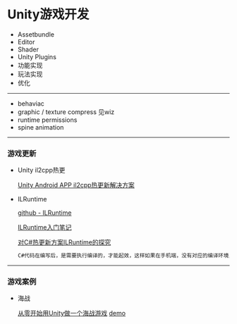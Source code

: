 # Unity游戏开发

* Assetbundle
* Editor
* Shader
* Unity Plugins
* 功能实现
* 玩法实现
* 优化



---



* behaviac
* graphic / texture compress 见wiz
* runtime permissions
* spine animation





---



### 游戏更新

* Unity il2cpp热更

  [Unity Android APP il2cpp热更新解决方案](https://www.gameres.com/830868.html)



* ILRuntime

  [github - ILRuntime](https://github.com/Ourpalm/ILRuntime)

  [ILRuntime入门笔记](https://www.cnblogs.com/zhaoqingqing/p/10274176.html)

  [对C#热更新方案ILRuntime的探究](https://www.cnblogs.com/zblade/p/9041400.html)

  ``` tex
  C#代码在编写后，是需要执行编译的，才能起效，这样如果在手机端，没有对应的编译环境，那么对应的c#代码就无法实现热更。ILRuntime实现的基础，也是基于AssetBundle的资源热更新方式，将需要热更新的c#代码打包成DLL，放在工程的StreamingAssets下，在每次完成资源打包后，对应的DLL会被作为资源热更新出去。这样就规避了编译相关的环节，实现了热更。
  ```

  



---



### 游戏案例

* 海战

  [从零开始用Unity做一个海战游戏](https://zhuanlan.zhihu.com/p/46569993)	[demo](https://github.com/tank1018702/unity-004)

